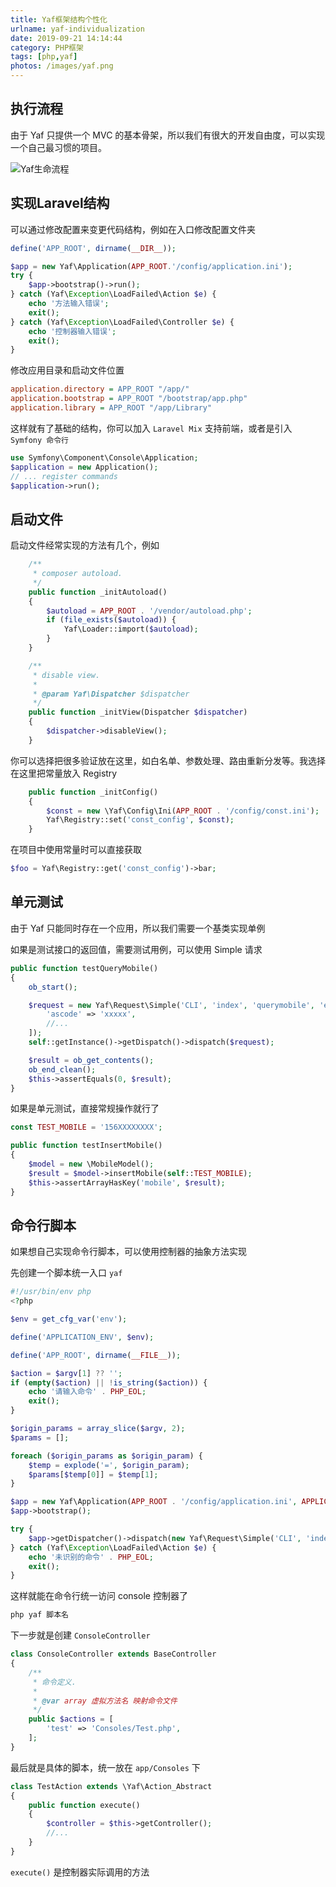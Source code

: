 ```yaml
---
title: Yaf框架结构个性化
urlname: yaf-individualization
date: 2019-09-21 14:14:44
category: PHP框架
tags: [php,yaf]
photos: /images/yaf.png
---
```


## 执行流程

由于 Yaf 只提供一个 MVC 的基本骨架，所以我们有很大的开发自由度，可以实现一个自己最习惯的项目。

<!-- more -->

![Yaf生命流程](/images/yaf-life-cycle.png)

## 实现Laravel结构

可以通过修改配置来变更代码结构，例如在入口修改配置文件夹

```php public/index.php
define('APP_ROOT', dirname(__DIR__));

$app = new Yaf\Application(APP_ROOT.'/config/application.ini');
try {
    $app->bootstrap()->run();
} catch (Yaf\Exception\LoadFailed\Action $e) {
    echo '方法输入错误';
    exit();
} catch (Yaf\Exception\LoadFailed\Controller $e) {
    echo '控制器输入错误';
    exit();
}
```

修改应用目录和启动文件位置

```ini application.ini
application.directory = APP_ROOT "/app/"
application.bootstrap = APP_ROOT "/bootstrap/app.php"
application.library = APP_ROOT "/app/Library"
```

这样就有了基础的结构，你可以加入 `Laravel Mix` 支持前端，或者是引入 `Symfony 命令行`

```php
use Symfony\Component\Console\Application;
$application = new Application();
// ... register commands
$application->run();
```

## 启动文件

启动文件经常实现的方法有几个，例如

```php
    /**
     * composer autoload.
     */
    public function _initAutoload()
    {
        $autoload = APP_ROOT . '/vendor/autoload.php';
        if (file_exists($autoload)) {
            Yaf\Loader::import($autoload);
        }
    }

    /**
     * disable view.
     *
     * @param Yaf\Dispatcher $dispatcher
     */
    public function _initView(Dispatcher $dispatcher)
    {
        $dispatcher->disableView();
    }
```

你可以选择把很多验证放在这里，如白名单、参数处理、路由重新分发等。我选择在这里把常量放入 Registry

```php
    public function _initConfig()
    {
        $const = new \Yaf\Config\Ini(APP_ROOT . '/config/const.ini');
        Yaf\Registry::set('const_config', $const);
    }
```

在项目中使用常量时可以直接获取

```php
$foo = Yaf\Registry::get('const_config')->bar;
```

## 单元测试

由于 Yaf 只能同时存在一个应用，所以我们需要一个基类实现单例

如果是测试接口的返回值，需要测试用例，可以使用 Simple 请求

```php
public function testQueryMobile()
{
    ob_start();

    $request = new Yaf\Request\Simple('CLI', 'index', 'querymobile', 'exec', [
        'ascode' => 'xxxxx',
        //...
    ]);
    self::getInstance()->getDispatch()->dispatch($request);

    $result = ob_get_contents();
    ob_end_clean();
    $this->assertEquals(0, $result);
}
```

如果是单元测试，直接常规操作就行了

```php
const TEST_MOBILE = '156XXXXXXXX';

public function testInsertMobile()
{
    $model = new \MobileModel();
    $result = $model->insertMobile(self::TEST_MOBILE);
    $this->assertArrayHasKey('mobile', $result);
}
```

## 命令行脚本

如果想自己实现命令行脚本，可以使用控制器的抽象方法实现

先创建一个脚本统一入口 `yaf`

```php yaf
#!/usr/bin/env php
<?php

$env = get_cfg_var('env');

define('APPLICATION_ENV', $env);

define('APP_ROOT', dirname(__FILE__));

$action = $argv[1] ?? '';
if (empty($action) || !is_string($action)) {
    echo '请输入命令' . PHP_EOL;
    exit();
}

$origin_params = array_slice($argv, 2);
$params = [];

foreach ($origin_params as $origin_param) {
    $temp = explode('=', $origin_param);
    $params[$temp[0]] = $temp[1];
}

$app = new Yaf\Application(APP_ROOT . '/config/application.ini', APPLICATION_ENV);
$app->bootstrap();

try {
    $app->getDispatcher()->dispatch(new Yaf\Request\Simple('CLI', 'index', 'console', $action, $params));
} catch (Yaf\Exception\LoadFailed\Action $e) {
    echo '未识别的命令' . PHP_EOL;
    exit();
}
```

这样就能在命令行统一访问 console 控制器了

```bash
php yaf 脚本名
```

下一步就是创建 `ConsoleController`

```php
class ConsoleController extends BaseController
{
    /**
     * 命令定义.
     *
     * @var array 虚拟方法名 映射命令文件
     */
    public $actions = [
        'test' => 'Consoles/Test.php',
    ];
}
```

最后就是具体的脚本，统一放在 `app/Consoles` 下

```php
class TestAction extends \Yaf\Action_Abstract
{
    public function execute()
    {
        $controller = $this->getController();
        //...
    }
}
```

`execute()` 是控制器实际调用的方法
